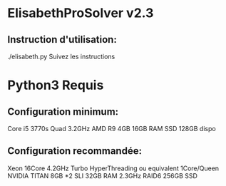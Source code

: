 # ElisabethProSolver v2.3

## Instruction d'utilisation:
./elisabeth.py
Suivez les instructions

# Python3 Requis

## Configuration minimum:
Core i5 3770s Quad 3.2GHz
AMD R9 4GB
16GB RAM
SSD 128GB dispo

## Configuration recommandée:
Xeon 16Core 4.2GHz Turbo HyperThreading ou equivalent 1Core/Queen
NVIDIA TITAN 8GB  *2 SLI
32GB RAM 2.3GHz
RAID6 256GB SSD
